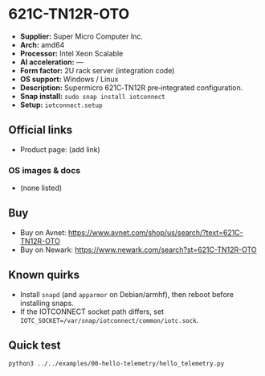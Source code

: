 # 621C-TN12R-OTO

- **Supplier:** Super Micro Computer  Inc.
- **Arch:** amd64
- **Processor:** Intel Xeon Scalable
- **AI acceleration:** —
- **Form factor:** 2U rack server (integration code)
- **OS support:** Windows / Linux
- **Description:** Supermicro 621C‑TN12R pre‑integrated configuration.
- **Snap install:** `sudo snap install iotconnect`
- **Setup:** `iotconnect.setup`

## Official links
- Product page: (add link)

### OS images & docs
- (none listed)

## Buy
- Buy on Avnet: https://www.avnet.com/shop/us/search/?text=621C-TN12R-OTO
- Buy on Newark: https://www.newark.com/search?st=621C-TN12R-OTO

## Known quirks
- Install `snapd` (and `apparmor` on Debian/armhf), then reboot before installing snaps.
- If the IOTCONNECT socket path differs, set `IOTC_SOCKET=/var/snap/iotconnect/common/iotc.sock`.

## Quick test
```bash
python3 ../../examples/00-hello-telemetry/hello_telemetry.py
```
